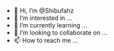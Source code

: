 - 👋 Hi, I’m @Shibufahz
- 👀 I’m interested in ...
- 🌱 I’m currently learning ...
- 💞️ I’m looking to collaborate on ...
- 📫 How to reach me ...

<!---
Shibufahz/Shibufahz is a ✨ special ✨ repository because its `README.md` (this file) appears on your GitHub profile.
You can click the Preview link to take a look at your changes.
--->
